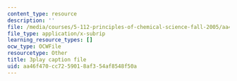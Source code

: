 ```yaml
---
content_type: resource
description: ''
file: /media/courses/5-112-principles-of-chemical-science-fall-2005/aa46f470cc7259018af354af8548f50a_574875.vtt
file_type: application/x-subrip
learning_resource_types: []
ocw_type: OCWFile
resourcetype: Other
title: 3play caption file
uid: aa46f470-cc72-5901-8af3-54af8548f50a
---
```

